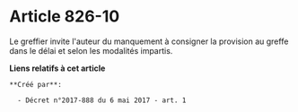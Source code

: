 # Article 826-10

Le greffier invite l'auteur du manquement à consigner la provision au greffe dans le délai et selon les modalités impartis.

**Liens relatifs à cet article**

	**Créé par**:

	  - Décret n°2017-888 du 6 mai 2017 - art. 1
